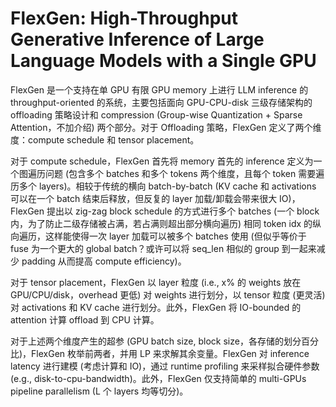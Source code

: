 # FlexGen: High-Throughput Generative Inference of Large Language Models with a Single GPU

FlexGen 是一个支持在单 GPU 有限 GPU memory 上进行 LLM inference 的 throughput-oriented 的系统，主要包括面向 GPU-CPU-disk 三级存储架构的 offloading 策略设计和 compression (Group-wise Quantization + Sparse Attention，不加介绍) 两个部分。对于 Offloading 策略，FlexGen 定义了两个维度：compute schedule 和 tensor placement。

对于 compute schedule，FlexGen 首先将 memory 首先的 inference 定义为一个图遍历问题 (包含多个 batches 和多个 tokens 两个维度，且每个 token 需要遍历多个 layers)。相较于传统的横向 batch-by-batch (KV cache 和 activations 可以在一个 batch 结束后释放，但反复的 layer 加载/卸载会带来很大 IO)，FlexGen 提出以 zig-zag block schedule 的方式进行多个 batches (一个 block 内，为了防止二级存储被占满，若占满则超出部分横向遍历) 相同 token idx 的纵向遍历，这样能使得一次 layer 加载可以被多个 batches 使用 (但似乎等价于 fuse 为一个更大的 global batch？或许可以将 seq_len 相似的 group 到一起来减少 padding 从而提高 compute efficiency)。

对于 tensor placement，FlexGen 以 layer 粒度 (i.e., x% 的 weights 放在 GPU/CPU/disk，overhead 更低) 对 weights 进行划分，以 tensor 粒度 (更灵活) 对 activations 和 KV cache 进行划分。此外，FlexGen 将 IO-bounded 的 attention 计算 offload 到 CPU 计算。

对于上述两个维度产生的超参 (GPU batch size, block size，各存储的划分百分比)，FlexGen 枚举前两者，并用 LP 来求解其余变量。FlexGen 对 inference latency 进行建模 (考虑计算和 IO)，通过 runtime profiling 来采样拟合硬件参数 (e.g., disk-to-cpu-bandwidth)。此外，FlexGen 仅支持简单的 multi-GPUs pipeline parallelism (L 个 layers 均等切分)。

